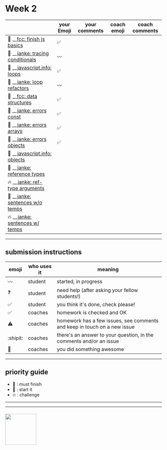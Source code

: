 # Week 2

|  | your Emoji | your comments | coach emoji | coach comments |
| --- | --- | --- | --- | --- |
| :seedling: __[fcc: finish js basics](./fcc-basic-js-pt-2.md) | :white_check_mark:| | | |
| :dash: __[janke: tracing conditionals](./js-tracing-conditionals.md) | :wavy_dash:| | | |
| :seedling: __[javascript.info: loops](./jsinfo-loops.md) |:white_check_mark: | | | |
| :dash: __[janke: loop refactors](./jl-loop-refactors.md) | :wavy_dash:| | | |
| :seedling: __[fcc: data structures](./fcc-data-structures.md) |:white_check_mark:  | | | |
| :seedling: __[janke: errors const](./jl-errors-const.md) |:white_check_mark: | | | |
| :seedling: __[janke: errors arrays](./jl-errors-arrays.md) |:white_check_mark: | | | |
| :seedling: __[janke: errors objects](./jl-errors-objects.md) | :white_check_mark:| | | |
| :seedling: __[javascript.info: objects](./jsinfo-objects.md) | | | | |
| :dash: __[janke: reference types](./jl-reference-types.md) | | | | |
| :fire: __[janke: ref-type arguments](./jl-functions-ref-type-args.md) | | | | |
| :dash: __[janke: sentences w/o temps](./jl-variables-sentences-1.md) | | | | |
| :fire: __[janke: sentences w/ temps](./jl-variables-sentences-2.md) | | | | |



---


## submission instructions

| emoji | who uses it | meaning |
| --- | --- | --- |
|  :wavy_dash: | student | started, in progress  | 
| :question: | student | need help (after asking your fellow students!) | 
| :white_check_mark: | student | you think it's done, check please! | 
| :white_check_mark: | coaches | homework is checked and OK |
| :warning: | coaches | homework has a few issues, see comments and keep in touch on a new issue |
| :shipit: | coaches | there's an answer to your question, in the comments and/or an issue  | 
| :star2: | coaches | you did something awesome |

---

## priority guide

* :seedling: : must finish
* :dash: : start it
* :fire: : challenge

___
___
### <a href="https://hackyourfuture.be" target="_blank"><img src="https://pbs.twimg.com/profile_images/984474625009741824/Bs_qKx6-_400x400.jpg" width="100" height="100"></img></a>
